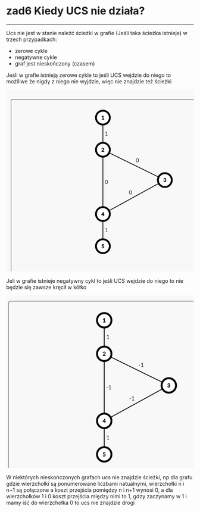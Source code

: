 # zad6 Kiedy UCS nie działa?  
---

Ucs nie jest w stanie naleźć ścieżki w grafie (Jeśli taka ścieżka istnieje) w trzech przypadkach:
- zerowe cykle 
- negatywne cykle
- graf jest nieskończony (czasem)

Jeśli w grafie istnieją zerowe cykle to jeśli UCS wejdzie do niego to możlliwe że nigdy z niego nie wyjdzie, więc nie znajdzie też ścieżki

![](cykl0.png)

Jeli w grafie istnieje negatywny cykl to jeśli UCS wejdzie do niego to nie będzie się zawsze kręcił w kółko

![](cyklneg1.png)

W niektórych nieskończonych grafach ucs nie znajdzie ścieżki, np dla grafu gdzie wierzchołki są ponumerowane liczbami natualnymi, wierzchołki n i n+1 są połączone a koszt przejścia pomiędzy n i n+1 wynosi 0, a dla wierzchołków 1 i 0 koszt przejścia między nimi to 1, gdzy zaczynamy w 1 i mamy iść do wierzchołka 0 to ucs nie znajdzie drogi 




